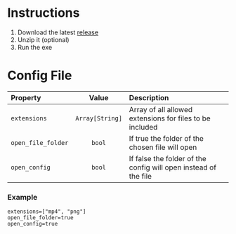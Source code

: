 # Instructions
1. Download the latest [release](https://github.com/samtabareh/Random-Chooser/releases/latest)
2. Unzip it (optional)
3. Run the exe

# Config File
| Property | Value | Description |
| :------- | :---: | :---------- |
| `extensions` | `Array[String]`| Array of all allowed extensions for files to be included |
| `open_file_folder` | `bool` | If true the folder of the chosen file will open |
| `open_config` | `bool` | If false the folder of the config will open instead of the file |
### Example
```EditorConfig
extensions=["mp4", "png"]
open_file_folder=true
open_config=true
```
